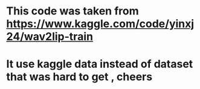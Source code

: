 # This code was taken from https://www.kaggle.com/code/yinxj24/wav2lip-train
# It use kaggle data instead of dataset that was hard to get , cheers
